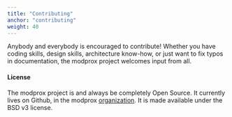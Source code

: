 ```yaml
---
title: "Contributing"
anchor: "contributing"
weight: 40
---
```


Anybody and everybody is encouraged to contribute! Whether you have coding skills, design
skills, architecture know-how, or just want to fix typos in documentation, the modprox project
welcomes input from all.

#### License

The modprox project is and always be completely Open Source. It currently lives on Github,
in the modprox [organization](https://github.com/modprox). It is made available under the
BSD v3 license.



